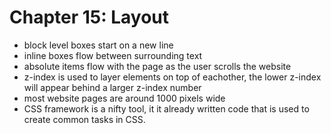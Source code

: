 # Chapter 15: Layout
- block level boxes start on a new line
- inline boxes flow between surrounding text
- absolute items flow with the page as the user scrolls the website
- z-index is used to layer elements on top of eachother, the lower
z-index will appear behind a larger z-index number
- most website pages are around 1000 pixels wide
- CSS framework is a nifty tool, it it already written code that is used
to create common tasks in CSS.